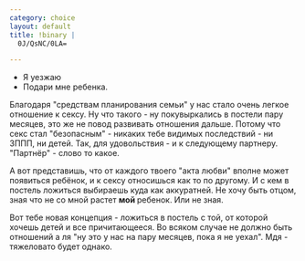 ```yaml
--- 
category: choice
layout: default
title: !binary |
  0J/QsNC/0LA=

---
```

- Я уезжаю
- Подари мне ребенка.

Благодаря "средствам планирования семьи" у нас стало очень легкое отношение к сексу. Ну что такого - ну покувыркались в постели пару месяцев, это же не повод развивать отношения дальше. Потому что секс стал "безопасным" - никаких тебе видимых последствий - ни ЗППП, ни детей. Так, для удовольствия - и к следующему партнеру. "Партнёр" - слово то какое.

А вот представишь, что от каждого твоего "акта любви" вполне может появиться ребёнок, и к сексу относишься как то по другому. И с кем в постель ложиться выбираешь куда как аккуратней. Не хочу быть отцом, зная что не со мной растет <strong>мой </strong> ребенок. Или не зная.

Вот тебе новая концепция - ложиться в постель с той, от которой хочешь детей и все причитающееся. Во всяком случае не должно быть
отношений а ля "ну это у нас на пару месяцев, пока я не уехал". Мдя - тяжеловато будет однако.
